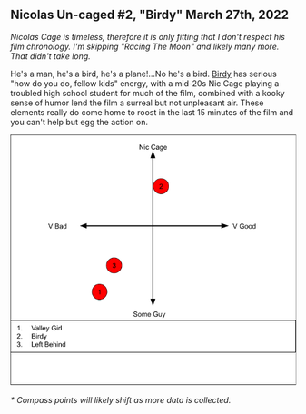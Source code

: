 Nicolas Un-caged #2, "Birdy" March 27th, 2022
---------------------------------------------

_Nicolas Cage is timeless, therefore it is only fitting that I don't respect his film chronology. I'm skipping "Racing The Moon" and likely many more. That didn't take long._

He's a man, he's a bird, he's a plane!...No he's a bird. [Birdy](https://www.imdb.com/title/tt0086969/?ref_=nm_flmg_act_104) has serious "how do you do, fellow kids" energy, with a mid-20s Nic Cage playing a troubled high school student for much of the film, combined with a kooky sense of humor lend the film a surreal but not unpleasant air. These elements really do come home to roost in the last 15 minutes of the film and you can't help but egg the action on.

![2 Dimenstional Representation of Nic Cage movie ratings](static/nic_cage_compass.png)

_\* Compass points will likely shift as more data is collected._
